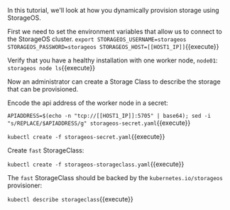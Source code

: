 In this tutorial, we'll look at how you dynamically provision storage using
StorageOS.

First we need to set the environment variables that allow us to connect to the
StorageOS cluster. 
`export STORAGEOS_USERNAME=storageos STORAGEOS_PASSWORD=storageos STORAGEOS_HOST=[[HOST1_IP]]`{{execute}}

Verify that you have a healthy installation with one worker node, `node01`:
`storageos node ls`{{execute}}

Now an administrator can create a Storage Class to describe the storage that can
be provisioned.

Encode the api address of the worker node in a secret:

`APIADDRESS=$(echo -n "tcp://[[HOST1_IP]]:5705" | base64); sed -i "s/REPLACE/$APIADDRESS/g" storageos-secret.yaml`{{execute}}

`kubectl create -f storageos-secret.yaml`{{execute}}

Create `fast` StorageClass:

`kubectl create -f storageos-storageclass.yaml`{{execute}}

The `fast` StorageClass should be backed by the `kubernetes.io/storageos`
provisioner:

`kubectl describe storageclass`{{execute}}
